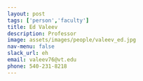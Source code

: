 ```yaml
---
layout: post 
tags: ['person','faculty']
title: Ed Valeev 
description: Professor  
image: assets/images/people/valeev_ed.jpg
nav-menu: false 
slack_url: eh
email: valeev76@vt.edu
phone: 540-231-8218 
---
```


